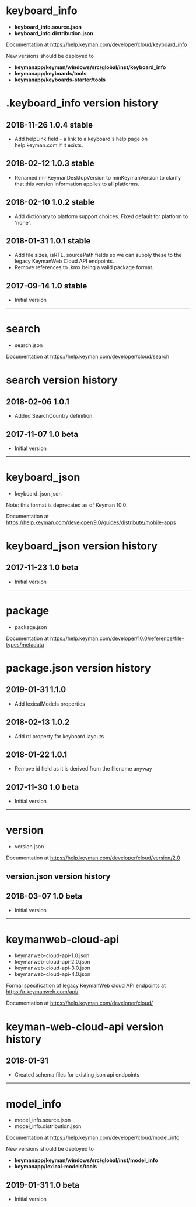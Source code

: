 # keyboard_info

* **keyboard_info.source.json**
* **keyboard_info.distribution.json**

Documentation at https://help.keyman.com/developer/cloud/keyboard_info

New versions should be deployed to 
- **keymanapp/keyman/windows/src/global/inst/keyboard_info** 
- **keymanapp/keyboards/tools**
- **keymanapp/keyboards-starter/tools**

# .keyboard_info version history

## 2018-11-26 1.0.4 stable
* Add helpLink field - a link to a keyboard's help page on help.keyman.com if it exists.

## 2018-02-12 1.0.3 stable
* Renamed minKeymanDesktopVersion to minKeymanVersion to clarify that this version information applies to all platforms.

## 2018-02-10 1.0.2 stable
* Add dictionary to platform support choices. Fixed default for platform to 'none'.

## 2018-01-31 1.0.1 stable
* Add file sizes, isRTL, sourcePath fields so we can supply these to the legacy KeymanWeb Cloud API endpoints.
* Remove references to .kmx being a valid package format.

## 2017-09-14 1.0 stable
* Initial version

------------------------------------------------------------

# search

* search.json

Documentation at https://help.keyman.com/developer/cloud/search

# search version history

## 2018-02-06 1.0.1
* Added SearchCountry definition.

## 2017-11-07 1.0 beta
* Initial version

------------------------------------------------------------

# keyboard_json

* keyboard_json.json

Note: this format is deprecated as of Keyman 10.0.

Documentation at https://help.keyman.com/developer/9.0/guides/distribute/mobile-apps

# keyboard_json version history

## 2017-11-23 1.0 beta
* Initial version

------------------------------------------------------------

# package

* package.json

Documentation at https://help.keyman.com/developer/10.0/reference/file-types/metadata

# package.json version history

## 2019-01-31 1.1.0
* Add lexicalModels properties

## 2018-02-13 1.0.2
* Add rtl property for keyboard layouts

## 2018-01-22 1.0.1
* Remove id field as it is derived from the filename anyway

## 2017-11-30 1.0 beta
* Initial version

------------------------------------------------------------

# version

* version.json

Documentation at https://help.keyman.com/developer/cloud/version/2.0

## version.json version history

## 2018-03-07 1.0 beta
* Initial version

------------------------------------------------------------

# keymanweb-cloud-api

* keymanweb-cloud-api-1.0.json
* keymanweb-cloud-api-2.0.json
* keymanweb-cloud-api-3.0.json
* keymanweb-cloud-api-4.0.json

Formal specification of legacy KeymanWeb cloud API endpoints at https://r.keymanweb.com/api/

Documentation at https://help.keyman.com/developer/cloud/

# keyman-web-cloud-api version history

## 2018-01-31
* Created schema files for existing json api endpoints

------------------------------------------------------------

# model_info

* model_info.source.json
* model_info.distribution.json

Documentation at https://help.keyman.com/developer/cloud/model_info

New versions should be deployed to 
- **keymanapp/keyman/windows/src/global/inst/model_info** 
- **keymanapp/lexical-models/tools**

## 2019-01-31 1.0 beta
* Initial version
